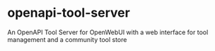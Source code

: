 # openapi-tool-server
An OpenAPI Tool Server for OpenWebUI with a web interface for tool management and a community tool store
